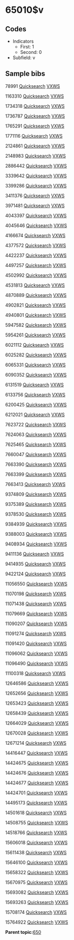 # 65010$v

## Codes

-   Indicators
    -   First: 1
    -   Second: 0
-   Subfield: v

## Sample bibs

78991 [Quicksearch](https://search.library.yale.edu/catalog/78991) [VXWS](http://prodorbis.library.yale.edu:7014/vxws/GetHoldingsService?bibId=78991)

1163310 [Quicksearch](https://search.library.yale.edu/catalog/1163310) [VXWS](http://prodorbis.library.yale.edu:7014/vxws/GetHoldingsService?bibId=1163310)

1734318 [Quicksearch](https://search.library.yale.edu/catalog/1734318) [VXWS](http://prodorbis.library.yale.edu:7014/vxws/GetHoldingsService?bibId=1734318)

1736787 [Quicksearch](https://search.library.yale.edu/catalog/1736787) [VXWS](http://prodorbis.library.yale.edu:7014/vxws/GetHoldingsService?bibId=1736787)

1765291 [Quicksearch](https://search.library.yale.edu/catalog/1765291) [VXWS](http://prodorbis.library.yale.edu:7014/vxws/GetHoldingsService?bibId=1765291)

1771116 [Quicksearch](https://search.library.yale.edu/catalog/1771116) [VXWS](http://prodorbis.library.yale.edu:7014/vxws/GetHoldingsService?bibId=1771116)

2124861 [Quicksearch](https://search.library.yale.edu/catalog/2124861) [VXWS](http://prodorbis.library.yale.edu:7014/vxws/GetHoldingsService?bibId=2124861)

2148983 [Quicksearch](https://search.library.yale.edu/catalog/2148983) [VXWS](http://prodorbis.library.yale.edu:7014/vxws/GetHoldingsService?bibId=2148983)

2886442 [Quicksearch](https://search.library.yale.edu/catalog/2886442) [VXWS](http://prodorbis.library.yale.edu:7014/vxws/GetHoldingsService?bibId=2886442)

3339642 [Quicksearch](https://search.library.yale.edu/catalog/3339642) [VXWS](http://prodorbis.library.yale.edu:7014/vxws/GetHoldingsService?bibId=3339642)

3399286 [Quicksearch](https://search.library.yale.edu/catalog/3399286) [VXWS](http://prodorbis.library.yale.edu:7014/vxws/GetHoldingsService?bibId=3399286)

3411376 [Quicksearch](https://search.library.yale.edu/catalog/3411376) [VXWS](http://prodorbis.library.yale.edu:7014/vxws/GetHoldingsService?bibId=3411376)

3971481 [Quicksearch](https://search.library.yale.edu/catalog/3971481) [VXWS](http://prodorbis.library.yale.edu:7014/vxws/GetHoldingsService?bibId=3971481)

4043397 [Quicksearch](https://search.library.yale.edu/catalog/4043397) [VXWS](http://prodorbis.library.yale.edu:7014/vxws/GetHoldingsService?bibId=4043397)

4045646 [Quicksearch](https://search.library.yale.edu/catalog/4045646) [VXWS](http://prodorbis.library.yale.edu:7014/vxws/GetHoldingsService?bibId=4045646)

4166674 [Quicksearch](https://search.library.yale.edu/catalog/4166674) [VXWS](http://prodorbis.library.yale.edu:7014/vxws/GetHoldingsService?bibId=4166674)

4377572 [Quicksearch](https://search.library.yale.edu/catalog/4377572) [VXWS](http://prodorbis.library.yale.edu:7014/vxws/GetHoldingsService?bibId=4377572)

4422237 [Quicksearch](https://search.library.yale.edu/catalog/4422237) [VXWS](http://prodorbis.library.yale.edu:7014/vxws/GetHoldingsService?bibId=4422237)

4497257 [Quicksearch](https://search.library.yale.edu/catalog/4497257) [VXWS](http://prodorbis.library.yale.edu:7014/vxws/GetHoldingsService?bibId=4497257)

4502992 [Quicksearch](https://search.library.yale.edu/catalog/4502992) [VXWS](http://prodorbis.library.yale.edu:7014/vxws/GetHoldingsService?bibId=4502992)

4531813 [Quicksearch](https://search.library.yale.edu/catalog/4531813) [VXWS](http://prodorbis.library.yale.edu:7014/vxws/GetHoldingsService?bibId=4531813)

4870889 [Quicksearch](https://search.library.yale.edu/catalog/4870889) [VXWS](http://prodorbis.library.yale.edu:7014/vxws/GetHoldingsService?bibId=4870889)

4902821 [Quicksearch](https://search.library.yale.edu/catalog/4902821) [VXWS](http://prodorbis.library.yale.edu:7014/vxws/GetHoldingsService?bibId=4902821)

4940801 [Quicksearch](https://search.library.yale.edu/catalog/4940801) [VXWS](http://prodorbis.library.yale.edu:7014/vxws/GetHoldingsService?bibId=4940801)

5947582 [Quicksearch](https://search.library.yale.edu/catalog/5947582) [VXWS](http://prodorbis.library.yale.edu:7014/vxws/GetHoldingsService?bibId=5947582)

5954261 [Quicksearch](https://search.library.yale.edu/catalog/5954261) [VXWS](http://prodorbis.library.yale.edu:7014/vxws/GetHoldingsService?bibId=5954261)

6021112 [Quicksearch](https://search.library.yale.edu/catalog/6021112) [VXWS](http://prodorbis.library.yale.edu:7014/vxws/GetHoldingsService?bibId=6021112)

6025282 [Quicksearch](https://search.library.yale.edu/catalog/6025282) [VXWS](http://prodorbis.library.yale.edu:7014/vxws/GetHoldingsService?bibId=6025282)

6065331 [Quicksearch](https://search.library.yale.edu/catalog/6065331) [VXWS](http://prodorbis.library.yale.edu:7014/vxws/GetHoldingsService?bibId=6065331)

6090352 [Quicksearch](https://search.library.yale.edu/catalog/6090352) [VXWS](http://prodorbis.library.yale.edu:7014/vxws/GetHoldingsService?bibId=6090352)

6131519 [Quicksearch](https://search.library.yale.edu/catalog/6131519) [VXWS](http://prodorbis.library.yale.edu:7014/vxws/GetHoldingsService?bibId=6131519)

6133756 [Quicksearch](https://search.library.yale.edu/catalog/6133756) [VXWS](http://prodorbis.library.yale.edu:7014/vxws/GetHoldingsService?bibId=6133756)

6200425 [Quicksearch](https://search.library.yale.edu/catalog/6200425) [VXWS](http://prodorbis.library.yale.edu:7014/vxws/GetHoldingsService?bibId=6200425)

6212021 [Quicksearch](https://search.library.yale.edu/catalog/6212021) [VXWS](http://prodorbis.library.yale.edu:7014/vxws/GetHoldingsService?bibId=6212021)

7623722 [Quicksearch](https://search.library.yale.edu/catalog/7623722) [VXWS](http://prodorbis.library.yale.edu:7014/vxws/GetHoldingsService?bibId=7623722)

7624063 [Quicksearch](https://search.library.yale.edu/catalog/7624063) [VXWS](http://prodorbis.library.yale.edu:7014/vxws/GetHoldingsService?bibId=7624063)

7625465 [Quicksearch](https://search.library.yale.edu/catalog/7625465) [VXWS](http://prodorbis.library.yale.edu:7014/vxws/GetHoldingsService?bibId=7625465)

7660047 [Quicksearch](https://search.library.yale.edu/catalog/7660047) [VXWS](http://prodorbis.library.yale.edu:7014/vxws/GetHoldingsService?bibId=7660047)

7663390 [Quicksearch](https://search.library.yale.edu/catalog/7663390) [VXWS](http://prodorbis.library.yale.edu:7014/vxws/GetHoldingsService?bibId=7663390)

7663399 [Quicksearch](https://search.library.yale.edu/catalog/7663399) [VXWS](http://prodorbis.library.yale.edu:7014/vxws/GetHoldingsService?bibId=7663399)

7663413 [Quicksearch](https://search.library.yale.edu/catalog/7663413) [VXWS](http://prodorbis.library.yale.edu:7014/vxws/GetHoldingsService?bibId=7663413)

9374809 [Quicksearch](https://search.library.yale.edu/catalog/9374809) [VXWS](http://prodorbis.library.yale.edu:7014/vxws/GetHoldingsService?bibId=9374809)

9375389 [Quicksearch](https://search.library.yale.edu/catalog/9375389) [VXWS](http://prodorbis.library.yale.edu:7014/vxws/GetHoldingsService?bibId=9375389)

9378530 [Quicksearch](https://search.library.yale.edu/catalog/9378530) [VXWS](http://prodorbis.library.yale.edu:7014/vxws/GetHoldingsService?bibId=9378530)

9384939 [Quicksearch](https://search.library.yale.edu/catalog/9384939) [VXWS](http://prodorbis.library.yale.edu:7014/vxws/GetHoldingsService?bibId=9384939)

9388003 [Quicksearch](https://search.library.yale.edu/catalog/9388003) [VXWS](http://prodorbis.library.yale.edu:7014/vxws/GetHoldingsService?bibId=9388003)

9408934 [Quicksearch](https://search.library.yale.edu/catalog/9408934) [VXWS](http://prodorbis.library.yale.edu:7014/vxws/GetHoldingsService?bibId=9408934)

9411136 [Quicksearch](https://search.library.yale.edu/catalog/9411136) [VXWS](http://prodorbis.library.yale.edu:7014/vxws/GetHoldingsService?bibId=9411136)

9414935 [Quicksearch](https://search.library.yale.edu/catalog/9414935) [VXWS](http://prodorbis.library.yale.edu:7014/vxws/GetHoldingsService?bibId=9414935)

9422124 [Quicksearch](https://search.library.yale.edu/catalog/9422124) [VXWS](http://prodorbis.library.yale.edu:7014/vxws/GetHoldingsService?bibId=9422124)

11056550 [Quicksearch](https://search.library.yale.edu/catalog/11056550) [VXWS](http://prodorbis.library.yale.edu:7014/vxws/GetHoldingsService?bibId=11056550)

11070198 [Quicksearch](https://search.library.yale.edu/catalog/11070198) [VXWS](http://prodorbis.library.yale.edu:7014/vxws/GetHoldingsService?bibId=11070198)

11071438 [Quicksearch](https://search.library.yale.edu/catalog/11071438) [VXWS](http://prodorbis.library.yale.edu:7014/vxws/GetHoldingsService?bibId=11071438)

11079669 [Quicksearch](https://search.library.yale.edu/catalog/11079669) [VXWS](http://prodorbis.library.yale.edu:7014/vxws/GetHoldingsService?bibId=11079669)

11090207 [Quicksearch](https://search.library.yale.edu/catalog/11090207) [VXWS](http://prodorbis.library.yale.edu:7014/vxws/GetHoldingsService?bibId=11090207)

11091274 [Quicksearch](https://search.library.yale.edu/catalog/11091274) [VXWS](http://prodorbis.library.yale.edu:7014/vxws/GetHoldingsService?bibId=11091274)

11091420 [Quicksearch](https://search.library.yale.edu/catalog/11091420) [VXWS](http://prodorbis.library.yale.edu:7014/vxws/GetHoldingsService?bibId=11091420)

11096062 [Quicksearch](https://search.library.yale.edu/catalog/11096062) [VXWS](http://prodorbis.library.yale.edu:7014/vxws/GetHoldingsService?bibId=11096062)

11096490 [Quicksearch](https://search.library.yale.edu/catalog/11096490) [VXWS](http://prodorbis.library.yale.edu:7014/vxws/GetHoldingsService?bibId=11096490)

11100318 [Quicksearch](https://search.library.yale.edu/catalog/11100318) [VXWS](http://prodorbis.library.yale.edu:7014/vxws/GetHoldingsService?bibId=11100318)

12646586 [Quicksearch](https://search.library.yale.edu/catalog/12646586) [VXWS](http://prodorbis.library.yale.edu:7014/vxws/GetHoldingsService?bibId=12646586)

12652656 [Quicksearch](https://search.library.yale.edu/catalog/12652656) [VXWS](http://prodorbis.library.yale.edu:7014/vxws/GetHoldingsService?bibId=12652656)

12653423 [Quicksearch](https://search.library.yale.edu/catalog/12653423) [VXWS](http://prodorbis.library.yale.edu:7014/vxws/GetHoldingsService?bibId=12653423)

12658439 [Quicksearch](https://search.library.yale.edu/catalog/12658439) [VXWS](http://prodorbis.library.yale.edu:7014/vxws/GetHoldingsService?bibId=12658439)

12664029 [Quicksearch](https://search.library.yale.edu/catalog/12664029) [VXWS](http://prodorbis.library.yale.edu:7014/vxws/GetHoldingsService?bibId=12664029)

12670028 [Quicksearch](https://search.library.yale.edu/catalog/12670028) [VXWS](http://prodorbis.library.yale.edu:7014/vxws/GetHoldingsService?bibId=12670028)

12671214 [Quicksearch](https://search.library.yale.edu/catalog/12671214) [VXWS](http://prodorbis.library.yale.edu:7014/vxws/GetHoldingsService?bibId=12671214)

14416447 [Quicksearch](https://search.library.yale.edu/catalog/14416447) [VXWS](http://prodorbis.library.yale.edu:7014/vxws/GetHoldingsService?bibId=14416447)

14424675 [Quicksearch](https://search.library.yale.edu/catalog/14424675) [VXWS](http://prodorbis.library.yale.edu:7014/vxws/GetHoldingsService?bibId=14424675)

14424676 [Quicksearch](https://search.library.yale.edu/catalog/14424676) [VXWS](http://prodorbis.library.yale.edu:7014/vxws/GetHoldingsService?bibId=14424676)

14424677 [Quicksearch](https://search.library.yale.edu/catalog/14424677) [VXWS](http://prodorbis.library.yale.edu:7014/vxws/GetHoldingsService?bibId=14424677)

14424701 [Quicksearch](https://search.library.yale.edu/catalog/14424701) [VXWS](http://prodorbis.library.yale.edu:7014/vxws/GetHoldingsService?bibId=14424701)

14495173 [Quicksearch](https://search.library.yale.edu/catalog/14495173) [VXWS](http://prodorbis.library.yale.edu:7014/vxws/GetHoldingsService?bibId=14495173)

14501618 [Quicksearch](https://search.library.yale.edu/catalog/14501618) [VXWS](http://prodorbis.library.yale.edu:7014/vxws/GetHoldingsService?bibId=14501618)

14508755 [Quicksearch](https://search.library.yale.edu/catalog/14508755) [VXWS](http://prodorbis.library.yale.edu:7014/vxws/GetHoldingsService?bibId=14508755)

14518766 [Quicksearch](https://search.library.yale.edu/catalog/14518766) [VXWS](http://prodorbis.library.yale.edu:7014/vxws/GetHoldingsService?bibId=14518766)

15606018 [Quicksearch](https://search.library.yale.edu/catalog/15606018) [VXWS](http://prodorbis.library.yale.edu:7014/vxws/GetHoldingsService?bibId=15606018)

15611438 [Quicksearch](https://search.library.yale.edu/catalog/15611438) [VXWS](http://prodorbis.library.yale.edu:7014/vxws/GetHoldingsService?bibId=15611438)

15646100 [Quicksearch](https://search.library.yale.edu/catalog/15646100) [VXWS](http://prodorbis.library.yale.edu:7014/vxws/GetHoldingsService?bibId=15646100)

15658322 [Quicksearch](https://search.library.yale.edu/catalog/15658322) [VXWS](http://prodorbis.library.yale.edu:7014/vxws/GetHoldingsService?bibId=15658322)

15670975 [Quicksearch](https://search.library.yale.edu/catalog/15670975) [VXWS](http://prodorbis.library.yale.edu:7014/vxws/GetHoldingsService?bibId=15670975)

15693082 [Quicksearch](https://search.library.yale.edu/catalog/15693082) [VXWS](http://prodorbis.library.yale.edu:7014/vxws/GetHoldingsService?bibId=15693082)

15693263 [Quicksearch](https://search.library.yale.edu/catalog/15693263) [VXWS](http://prodorbis.library.yale.edu:7014/vxws/GetHoldingsService?bibId=15693263)

15708174 [Quicksearch](https://search.library.yale.edu/catalog/15708174) [VXWS](http://prodorbis.library.yale.edu:7014/vxws/GetHoldingsService?bibId=15708174)

15764922 [Quicksearch](https://search.library.yale.edu/catalog/15764922) [VXWS](http://prodorbis.library.yale.edu:7014/vxws/GetHoldingsService?bibId=15764922)

**Parent topic:**[650](../../tags/650/650.md)

